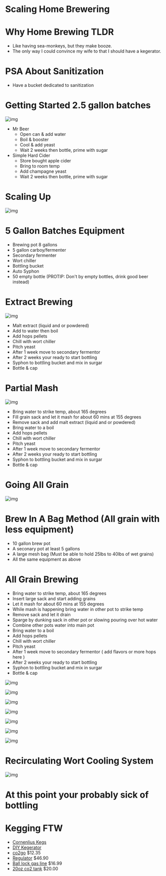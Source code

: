 # Scaling Home Brewering

# Why Home Brewing TLDR
- Like having sea-monkeys, but they make booze.
- The only way I could convince my wife to that I should have a kegerator.

# PSA About Sanitization
- Have a bucket dedicated to sanitization

# Getting Started 2.5 gallon batches

![img](http://passionforthepint.com/wp-content/uploads/2012/02/Mr-Beer.jpg)

- Mr Beer
  - Open can & add water
  - Boil & booster
  - Cool & add yeast
  - Wait 2 weeks then bottle, prime with sugar
- Simple Hard Cider
  - Store bought apple cider
  - Bring to room temp
  - Add champagne yeast
  - Wait 2 weeks then bottle, prime with sugar

# Scaling Up

![img](http://www.homebrewing.org/assets/images/3.jpg)

# 5 Gallon Batches Equipment
- Brewing pot 8 gallons
- 5 gallon carboy/fermenter
- Secondary fermenter
- Wort chiller
- Bottling bucket
- Auto Syphon
- 50 empty bottle (PROTIP: Don't by empty bottles, drink good beer instead)

# Extract Brewing

![img](http://howtohomebrew.org/images/wort%20chiller%20&%20malt%20brew%20059.jpg)

- Malt extract (liquid and or powdered)
- Add to water then boil
- Add hops pellets
- Chill with wort chiller
- Pitch yeast
- After 1 week move to secondary fermentor
- After 2 weeks your ready to start bottling
- Syphon to bottling bucket and mix in surgar
- Bottle & cap

# Partial Mash

![img](http://www.beeraucratic.com/wp-content/uploads/2012/01/partial-mash.jpg)

- Bring water to strike temp, about 165 degrees
- Fill grain sack and let it mash for about 60 mins at 155 degrees
- Remove sack and add malt extract (liquid and or powdered)
- Bring water to a boil
- Add hops pellets
- Chill with wort chiller
- Pitch yeast
- After 1 week move to secondary fermentor
- After 2 weeks your ready to start bottling
- Syphon to bottling bucket and mix in surgar
- Bottle & cap
 
# Going All Grain

![img](https://dl.dropboxusercontent.com/u/69816878/brewing/2013-07-28%2018.35.47.jpg)

# Brew In A Bag Method (All grain with less equipment)
- 10 gallon brew pot
- A seconary pot at least 5 gallons
- A large mesh bag (Must be able to hold 25lbs to 40lbs of wet grains)
- All the same equipment as above

# All Grain Brewing

- Bring water to strike temp, about 165 degrees
- Insert large sack and start adding grains
- Let it mash for about 60 mins at 155 degrees
- While mash is happening bring water in other pot to strike temp
- Remove sack and let it drain
- Sparge by dunking sack in other pot or slowing pouring over hot water
- Combine other pots water into main pot
- Bring water to a boil
- Add hops pellets
- Chill with wort chiller
- Pitch yeast
- After 1 week move to secondary fermentor ( add flavors or more hops here )
- After 2 weeks your ready to start bottling
- Syphon to bottling bucket and mix in surgar
- Bottle & cap

![img](https://dl.dropboxusercontent.com/u/69816878/brewing/2013-11-28%2011.45.46.jpg)

![img](https://dl.dropboxusercontent.com/u/69816878/brewing/2013-07-28%2012.24.26.jpg)

![img](https://dl.dropboxusercontent.com/u/69816878/brewing/2013-11-28%2013.25.55.jpg)

![img](https://dl.dropboxusercontent.com/u/69816878/brewing/2014-02-23%2015.11.44.jpg)

![img](https://dl.dropboxusercontent.com/u/69816878/brewing/2014-02-23%2013.57.48.jpg)

![img](https://dl.dropboxusercontent.com/u/69816878/brewing/2014-02-23%2016.17.52.jpg)

![img](https://dl.dropboxusercontent.com/u/69816878/brewing/2013-09-19%2018.50.51.jpg)

# Recirculating Wort Cooling System

![img](https://dl.dropboxusercontent.com/u/69816878/brewing/2014-08-09%2008.39.18.jpg)

# At this point your probably sick of bottling

# Kegging FTW
- [Cornenlius Kegs](http://www.ebay.com/itm/5-GALLON-CORNELIUS-CO-CANISTER-KEG-POP-BEER-HOMEBREW-130-PSI-Pressure-/351172118494?pt=LH_DefaultDomain_0&hash=item51c37d47de)
- [DIY Kegerator](https://dl.dropboxusercontent.com/u/69816878/brewing/2014-05-25%2015.53.24.jpg)
- [co2go](http://www.amazon.com/Midwest-Homebrewing-and-Winemaking-Supplies/dp/B0064OJSZE/ref=sr_1_1?ie=UTF8&qid=1398270558&sr=8-1&keywords=co2+to+go) $12.35
- [Regulator](http://www.amazon.com/Kegco-Premium-Series-Gauge-Regulator/dp/B003WX772G/ref=sr_1_1?ie=UTF8&qid=1398270683&sr=8-1&keywords=co2+regulator) $46.90
- [Ball lock gas line](http://www.amazon.com/Homebrew-Ball-Disconnect-Screw-Clamp/dp/B00C30GRZM/ref=sr_1_8?ie=UTF8&qid=1398270807&sr=8-8&keywords=ball+lock+gas) $16.99 
- [20oz co2 tank](http://www.amazon.com/Pure-Energy-40020-Empire-20oz/dp/B0008G2WAW/ref=sr_1_1?ie=UTF8&qid=1398270929&sr=8-1&keywords=20oz+co2) $20.00

